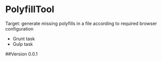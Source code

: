 
# PolyfillTool

Target: generate missing polyfills in a file according to required browser configuration

  - Grunt task
  - Gulp task
 
##Version
0.0.1